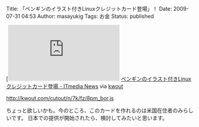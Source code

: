 Title: 「ペンギンのイラスト付きLinuxクレジットカード登場」！
Date: 2009-07-31 04:53
Author: masayukig
Tags: お金
Status: published


[![http://www.itmedia.co.jp/news/articles/0907/30/news005.html](http://kwout.com/cutout/n/7k/fz/8pm_bor.jpg "ペンギンのイラスト付きLinuxクレジットカード登場 - ITmedia News")
](http://www.itmedia.co.jp/news/articles/0907/30/news005.html)
[ペンギンのイラスト付きLinuxクレジットカード登場 - ITmedia
News](http://www.itmedia.co.jp/news/articles/0907/30/news005.html) via
[kwout](http://itmedia.kwout.com/quote/n7kfz8pm)


<http://kwout.com/cutout/n/7k/fz/8pm_bor.js>

ちょっと欲しいかも。今のところ、このカードを作れるのは米国在住者のみらしいです。
日本での提供が開始されたら、検討してみたいと思います。
